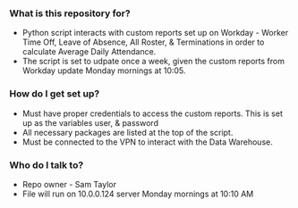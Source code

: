### What is this repository for? ###

* Python script interacts with custom reports set up on Workday - Worker Time Off, Leave of Absence, All Roster, & Terminations in order to calculate Average Daily Attendance. 
* The script is set to udpate once a week, given the custom reports from Workday update Monday mornings at 10:05. 

### How do I get set up? ###

* Must have proper credentials to access the custom reports. This is set up as the variables user, & password
* All necessary packages are listed at the top of the script. 
* Must be connected to the VPN to interact with the Data Warehouse. 

### Who do I talk to? ###

* Repo owner - Sam Taylor
* File will run on 10.0.0.124 server Monday mornings at 10:10 AM